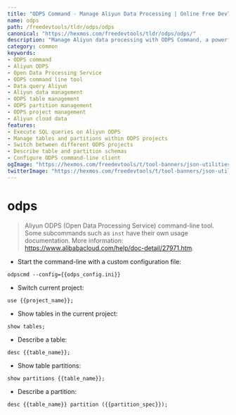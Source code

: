 ```yaml
---
title: "ODPS Command - Manage Aliyun Data Processing | Online Free DevTools by Hexmos"
name: odps
path: /freedevtools/tldr/odps/odps
canonical: "https://hexmos.com/freedevtools/tldr/odps/odps/"
description: "Manage Aliyun data processing with ODPS Command, a powerful command-line tool. Execute queries, manage tables, and control data workflows seamlessly. Free online tool, no registration required."
category: common
keywords:
- ODPS command
- Aliyun ODPS
- Open Data Processing Service
- ODPS command line tool
- Data query Aliyun
- Aliyun data management
- ODPS table management
- ODPS partition management
- ODPS project management
- Aliyun cloud data
features:
- Execute SQL queries on Aliyun ODPS
- Manage tables and partitions within ODPS projects
- Switch between different ODPS projects
- Describe table and partition schemas
- Configure ODPS command-line client
ogImage: "https://hexmos.com/freedevtools/t/tool-banners/json-utilities-banner.png"
twitterImage: "https://hexmos.com/freedevtools/t/tool-banners/json-utilities-banner.png"
---
```


# odps

> Aliyun ODPS (Open Data Processing Service) command-line tool.
> Some subcommands such as `inst` have their own usage documentation.
> More information: <https://www.alibabacloud.com/help/doc-detail/27971.htm>.

- Start the command-line with a custom configuration file:

`odpscmd --config={{odps_config.ini}}`

- Switch current project:

`use {{project_name}};`

- Show tables in the current project:

`show tables;`

- Describe a table:

`desc {{table_name}};`

- Show table partitions:

`show partitions {{table_name}};`

- Describe a partition:

`desc {{table_name}} partition ({{partition_spec}});`
